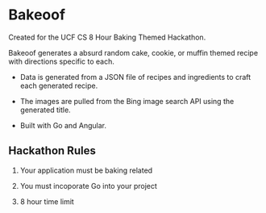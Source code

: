 # Bakeoof

Created for the UCF CS 8 Hour Baking Themed Hackathon.

Bakeoof generates a absurd random cake, cookie, or muffin themed recipe with directions specific to each.

* Data is generated from a JSON file of recipes and ingredients to craft each generated recipe.

* The images are pulled from the Bing image search API using the generated title.

* Built with Go and Angular.

## Hackathon Rules

1. Your application must be baking related

2. You must incoporate Go into your project

3. 8 hour time limit
